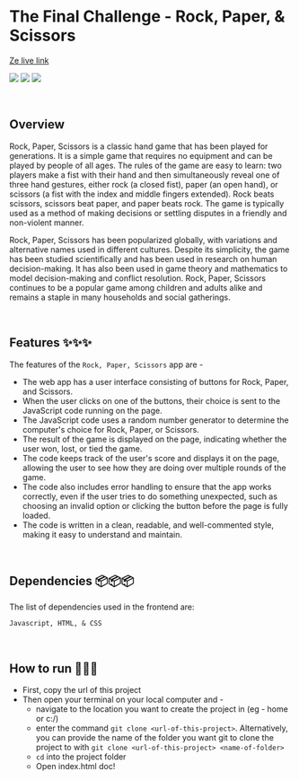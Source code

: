 
# The Final Challenge - Rock, Paper, & Scissors

[Ze live link](https://markrasavong.github.io/bn-rock-paper-scissors/)

![](https://img.shields.io/badge/Name-RockPaperScissors-brightgreen?style=plastic&labelColor=inactive)
![](https://img.shields.io/badge/Version-v0.0.1-blueviolet?style=plastic&labelColor=inactive)
![](https://img.shields.io/badge/Stack-Vanilla-Frontend-important?style=plastic&labelColor=inactive)

<br>

## Overview

Rock, Paper, Scissors is a classic hand game that has been played for generations. It is a simple game that requires no equipment and can be played by people of all ages. The rules of the game are easy to learn: two players make a fist with their hand and then simultaneously reveal one of three hand gestures, either rock (a closed fist), paper (an open hand), or scissors (a fist with the index and middle fingers extended). Rock beats scissors, scissors beat paper, and paper beats rock. The game is typically used as a method of making decisions or settling disputes in a friendly and non-violent manner. <br>

Rock, Paper, Scissors has been popularized globally, with variations and alternative names used in different cultures. Despite its simplicity, the game has been studied scientifically and has been used in research on human decision-making. It has also been used in game theory and mathematics to model decision-making and conflict resolution. Rock, Paper, Scissors continues to be a popular game among children and adults alike and remains a staple in many households and social gatherings.

<br>

## Features ✨✨✨
The features of the `Rock, Paper, Scissors` app are -
* The web app has a user interface consisting of buttons for Rock, Paper, and Scissors.
* When the user clicks on one of the buttons, their choice is sent to the JavaScript code running on the page.
* The JavaScript code uses a random number generator to determine the computer's choice for Rock, Paper, or Scissors.
* The result of the game is displayed on the page, indicating whether the user won, lost, or tied the game.
* The code keeps track of the user's score and displays it on the page, allowing the user to see how they are doing over multiple rounds of the game.
* The code also includes error handling to ensure that the app works correctly, even if the user tries to do something unexpected, such as choosing an invalid option or clicking the button before the page is fully loaded.
* The code is written in a clean, readable, and well-commented style, making it easy to understand and maintain.
<br>

## Dependencies 📦📦📦
The list of dependencies used in the frontend are:

```
Javascript, HTML, & CSS
```

<br>

## How to run 🚀🚀🚀
* First, copy the url of this project
* Then open your terminal on your local computer and -
    - navigate to the location you want to create the project in (eg - home or c:/)
    - enter the command `git clone <url-of-this-project>`. Alternatively, you can provide the name of the folder you want git to clone the project to with `git clone <url-of-this-project> <name-of-folder>`
    - `cd` into the project folder
    - Open index.html doc!
<br>
